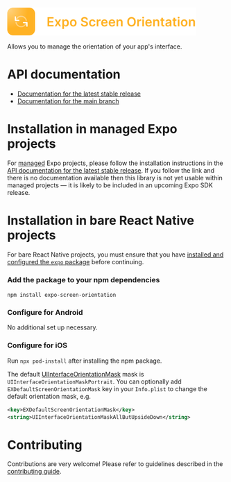 <p>
  <a href="https://docs.expo.dev/versions/latest/sdk/screen-orientation/">
    <img
      src="../../.github/resources/expo-screen-orientation.svg"
      alt="expo-screen-orientation"
      height="64" />
  </a>
</p>

Allows you to manage the orientation of your app's interface.

# API documentation

- [Documentation for the latest stable release](https://docs.expo.dev/versions/latest/sdk/screen-orientation/)
- [Documentation for the main branch](https://docs.expo.dev/versions/unversioned/sdk/screen-orientation/)

# Installation in managed Expo projects

For [managed](https://docs.expo.dev/archive/managed-vs-bare/) Expo projects, please follow the installation instructions in the [API documentation for the latest stable release](https://docs.expo.dev/versions/latest/sdk/screen-orientation/). If you follow the link and there is no documentation available then this library is not yet usable within managed projects &mdash; it is likely to be included in an upcoming Expo SDK release.

# Installation in bare React Native projects

For bare React Native projects, you must ensure that you have [installed and configured the `expo` package](https://docs.expo.dev/bare/installing-expo-modules/) before continuing.

### Add the package to your npm dependencies

```
npm install expo-screen-orientation
```

### Configure for Android

No additional set up necessary.

### Configure for iOS

Run `npx pod-install` after installing the npm package.

The default [UIInterfaceOrientationMask](https://developer.apple.com/documentation/uikit/uiinterfaceorientationmask?language=objc) mask is `UIInterfaceOrientationMaskPortrait`. You can optionally add `EXDefaultScreenOrientationMask` key in your `Info.plist` to change the default orientation mask, e.g.

```xml
<key>EXDefaultScreenOrientationMask</key>
<string>UIInterfaceOrientationMaskAllButUpsideDown</string>
```

# Contributing

Contributions are very welcome! Please refer to guidelines described in the [contributing guide](https://github.com/expo/expo#contributing).
